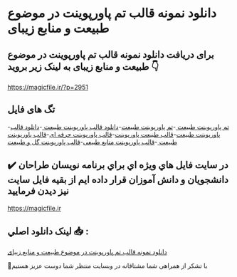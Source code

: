 # دانلود نمونه قالب تم پاورپوینت در موضوع طبیعت و منابع زیبای

## برای دریافت دانلود نمونه قالب تم پاورپوینت در موضوع طبیعت و منابع زیبای به لینک زیر بروید 👇

https://magicfile.ir/?p=2951

## تگ های فایل

-[تم پاورپوینت طبیعت ](https://magicfile.ir/product/%d9%86%d9%85%d9%88%d9%86%d9%87-%d9%82%d8%a7%d9%84%d8%a8-%d8%aa%d9%85-%d9%be%d8%a7%d9%88%d8%b1%d9%be%d9%88%db%8c%d9%86%d8%aa-%d8%af%d8%b1-%d9%85%d9%88%d8%b6%d9%88%d8%b9-%d8%b7%d8%a8%db%8c%d8%b9%d8%aa-%d9%88-%d9%85%d9%86%d8%a7%d8%a8%d8%b9-%d8%b2%db%8c%d8%a8%d8%a7%db%8c/)-[تم پاورپوینت طبیعت](https://magicfile.ir/product/%d9%86%d9%85%d9%88%d9%86%d9%87-%d9%82%d8%a7%d9%84%d8%a8-%d8%aa%d9%85-%d9%be%d8%a7%d9%88%d8%b1%d9%be%d9%88%db%8c%d9%86%d8%aa-%d8%af%d8%b1-%d9%85%d9%88%d8%b6%d9%88%d8%b9-%d8%b7%d8%a8%db%8c%d8%b9%d8%aa-%d9%88-%d9%85%d9%86%d8%a7%d8%a8%d8%b9-%d8%b2%db%8c%d8%a8%d8%a7%db%8c/)-[دانلود قالب پاورپوینت طبیعت ](https://magicfile.ir/product/%d9%86%d9%85%d9%88%d9%86%d9%87-%d9%82%d8%a7%d9%84%d8%a8-%d8%aa%d9%85-%d9%be%d8%a7%d9%88%d8%b1%d9%be%d9%88%db%8c%d9%86%d8%aa-%d8%af%d8%b1-%d9%85%d9%88%d8%b6%d9%88%d8%b9-%d8%b7%d8%a8%db%8c%d8%b9%d8%aa-%d9%88-%d9%85%d9%86%d8%a7%d8%a8%d8%b9-%d8%b2%db%8c%d8%a8%d8%a7%db%8c/)-[دانلود قالب پاورپوینت طبیعت](https://magicfile.ir/product/%d9%86%d9%85%d9%88%d9%86%d9%87-%d9%82%d8%a7%d9%84%d8%a8-%d8%aa%d9%85-%d9%be%d8%a7%d9%88%d8%b1%d9%be%d9%88%db%8c%d9%86%d8%aa-%d8%af%d8%b1-%d9%85%d9%88%d8%b6%d9%88%d8%b9-%d8%b7%d8%a8%db%8c%d8%b9%d8%aa-%d9%88-%d9%85%d9%86%d8%a7%d8%a8%d8%b9-%d8%b2%db%8c%d8%a8%d8%a7%db%8c/)-[قالب طبیعت پاورپوینت](https://magicfile.ir/product/%d9%86%d9%85%d9%88%d9%86%d9%87-%d9%82%d8%a7%d9%84%d8%a8-%d8%aa%d9%85-%d9%be%d8%a7%d9%88%d8%b1%d9%be%d9%88%db%8c%d9%86%d8%aa-%d8%af%d8%b1-%d9%85%d9%88%d8%b6%d9%88%d8%b9-%d8%b7%d8%a8%db%8c%d8%b9%d8%aa-%d9%88-%d9%85%d9%86%d8%a7%d8%a8%d8%b9-%d8%b2%db%8c%d8%a8%d8%a7%db%8c/)-[قالب پاورپوینت حرفه ای](https://magicfile.ir/product/%d9%86%d9%85%d9%88%d9%86%d9%87-%d9%82%d8%a7%d9%84%d8%a8-%d8%aa%d9%85-%d9%be%d8%a7%d9%88%d8%b1%d9%be%d9%88%db%8c%d9%86%d8%aa-%d8%af%d8%b1-%d9%85%d9%88%d8%b6%d9%88%d8%b9-%d8%b7%d8%a8%db%8c%d8%b9%d8%aa-%d9%88-%d9%85%d9%86%d8%a7%d8%a8%d8%b9-%d8%b2%db%8c%d8%a8%d8%a7%db%8c/)-[قالب پاورپوینت طبیعت ](https://magicfile.ir/product/%d9%86%d9%85%d9%88%d9%86%d9%87-%d9%82%d8%a7%d9%84%d8%a8-%d8%aa%d9%85-%d9%be%d8%a7%d9%88%d8%b1%d9%be%d9%88%db%8c%d9%86%d8%aa-%d8%af%d8%b1-%d9%85%d9%88%d8%b6%d9%88%d8%b9-%d8%b7%d8%a8%db%8c%d8%b9%d8%aa-%d9%88-%d9%85%d9%86%d8%a7%d8%a8%d8%b9-%d8%b2%db%8c%d8%a8%d8%a7%db%8c/)-[قالب پاورپوینت منابع طبیعی](https://magicfile.ir/product/%d9%86%d9%85%d9%88%d9%86%d9%87-%d9%82%d8%a7%d9%84%d8%a8-%d8%aa%d9%85-%d9%be%d8%a7%d9%88%d8%b1%d9%be%d9%88%db%8c%d9%86%d8%aa-%d8%af%d8%b1-%d9%85%d9%88%d8%b6%d9%88%d8%b9-%d8%b7%d8%a8%db%8c%d8%b9%d8%aa-%d9%88-%d9%85%d9%86%d8%a7%d8%a8%d8%b9-%d8%b2%db%8c%d8%a8%d8%a7%db%8c/)-[قالب پاورپوینت گل و طبیعت](https://magicfile.ir/product/%d9%86%d9%85%d9%88%d9%86%d9%87-%d9%82%d8%a7%d9%84%d8%a8-%d8%aa%d9%85-%d9%be%d8%a7%d9%88%d8%b1%d9%be%d9%88%db%8c%d9%86%d8%aa-%d8%af%d8%b1-%d9%85%d9%88%d8%b6%d9%88%d8%b9-%d8%b7%d8%a8%db%8c%d8%b9%d8%aa-%d9%88-%d9%85%d9%86%d8%a7%d8%a8%d8%b9-%d8%b2%db%8c%d8%a8%d8%a7%db%8c/)

## ✔️ در سايت فايل هاي ويژه اي براي برنامه نويسان طراحان دانشجويان و دانش آموزان قرار داده ايم از بقيه فايل سايت نيز ديدن فرماييد

https://magicfile.ir


## لينک دانلود اصلي 📥 :

[دانلود نمونه قالب تم پاورپوینت در موضوع طبیعت و منابع زیبای](https://magicfile.ir/product/%d9%86%d9%85%d9%88%d9%86%d9%87-%d9%82%d8%a7%d9%84%d8%a8-%d8%aa%d9%85-%d9%be%d8%a7%d9%88%d8%b1%d9%be%d9%88%db%8c%d9%86%d8%aa-%d8%af%d8%b1-%d9%85%d9%88%d8%b6%d9%88%d8%b9-%d8%b7%d8%a8%db%8c%d8%b9%d8%aa-%d9%88-%d9%85%d9%86%d8%a7%d8%a8%d8%b9-%d8%b2%db%8c%d8%a8%d8%a7%db%8c/) 


🙏با تشکر از همراهي شما مشتاقانه در وبسایت منتظر شما دوست عزیز هستیم

